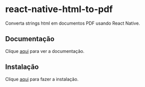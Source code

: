 # react-native-html-to-pdf

Converta strings html em documentos PDF usando React Native.

## Documentação

Clique [aqui](https://github.com/christopherdro/react-native-html-to-pdf) para ver a documentação.

## Instalação

Clique [aqui](https://www.npmjs.com/package/react-native-html-to-pdf) para fazer a instalação.
